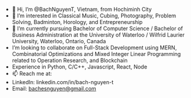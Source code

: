 - 👋 Hi, I’m @BachNguyenT, Vietnam, from Hochiminh City
- 👀 I’m interested in Classical Music, Cubing, Photography, Problem Solving, Badminton, Horology, and Entrepreneurship
- 🌱 I’m currently pursuing Bachelor of Computer Science / Bachelor of Business Administration at the University of Waterloo / Wilfrid Laurier University, Waterloo, Ontario, Canada
- I’m looking to collaborate on Full-Stack Development using MERN, Combinatorial Optimizations and Mixed Integer Linear Programming related to Operation Research, and Blockchain
- Experience in Python, C/C++, Javascript, React, Node
- 📫 Reach me at:
-   LinkedIn: linkedin.com/in/bach-nguyen-t
-   Email: bachesnguyen@gmail.com

<!---
BachNguyenT/BachNguyenT is a ✨ special ✨ repository because its `README.md` (this file) appears on your GitHub profile.
You can click the Preview link to take a look at your changes.
--->
